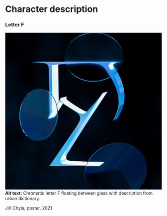 # Character description
### Letter F
![Composition 1](uppercase_f_3D.png)
**Alt text:** Chromatic letter F floating between glass with description from urban dictionary.

Jiří Chyla, poster, 2021

